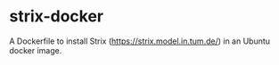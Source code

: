 # strix-docker
A Dockerfile to install Strix (https://strix.model.in.tum.de/) in an Ubuntu docker image.
